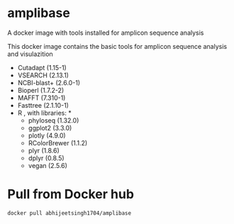 # amplibase
A docker image with tools installed for amplicon sequence analysis



This docker image contains the basic tools for amplicon sequence analysis and visulazition

   - Cutadapt (1.15-1)
   - VSEARCH (2.13.1)
   - NCBI-blast+ (2.6.0-1)
   - Bioperl (1.7.2-2)
   - MAFFT (7.310-1)
   - Fasttree (2.1.10-1)
   - R , with libraries: *
      * phyloseq (1.32.0) 
      * ggplot2 (3.3.0) 
      * plotly (4.9.0) 
      * RColorBrewer (1.1.2) 
      * plyr (1.8.6) 
      * dplyr (0.8.5) 
      * vegan (2.5.6)



# Pull from Docker hub
`docker pull abhijeetsingh1704/amplibase`
